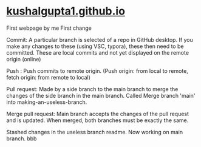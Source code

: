 # [kushalgupta1.github.io](https://kushalgupta1.github.io/)
First webpage by me
First change

Commit: A particular branch is selected of a repo in GitHub desktop. If you make any changes to these (using VSC, typora), these then need to be committed. These are local commits and not yet displayed on the remote origin (online)

Push : Push commits to remote origin. (Push origin: from local to remote, fetch origin: from remote to local)

Pull request: Made by a side branch to the main branch to merge the changes of the side branch in the main branch. Called Merge branch 'main' into making-an-useless-branch.

Merge pull request: Main branch accepts the changes of the pull request and is updated. When merged, both branches must be exactly the same. 

Stashed changes in the useless branch readme. Now working on main branch. bbb
